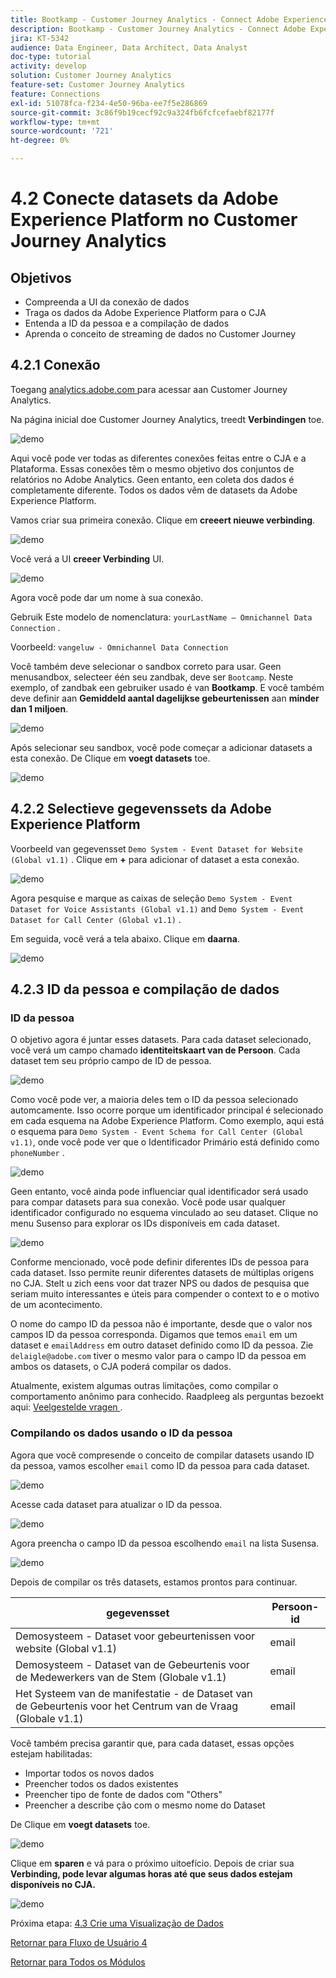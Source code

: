 ```yaml
---
title: Bootkamp - Customer Journey Analytics - Connect Adobe Experience Platform-gegevenssets in Customer Journey Analytics - Brazilië
description: Bootkamp - Customer Journey Analytics - Connect Adobe Experience Platform-gegevenssets in Customer Journey Analytics - Brazilië
jira: KT-5342
audience: Data Engineer, Data Architect, Data Analyst
doc-type: tutorial
activity: develop
solution: Customer Journey Analytics
feature-set: Customer Journey Analytics
feature: Connections
exl-id: 51078fca-f234-4e50-96ba-ee7f5e286869
source-git-commit: 3c86f9b19cecf92c9a324fb6fcfcefaebf82177f
workflow-type: tm+mt
source-wordcount: '721'
ht-degree: 0%

---
```


# 4.2 Conecte datasets da Adobe Experience Platform no Customer Journey Analytics

## Objetivos

- Compreenda a UI da conexão de dados
- Traga os dados da Adobe Experience Platform para o CJA
- Entenda a ID da pessoa e a compilação de dados
- Aprenda o conceito de streaming de dados no Customer Journey

## 4.2.1 Conexão

Toegang [ analytics.adobe.com ](https://analytics.adobe.com) para acessar aan Customer Journey Analytics.

Na página inicial doe Customer Journey Analytics, treedt **Verbindingen** toe.

![ demo ](./images/cja2.png)

Aqui você pode ver todas as diferentes conexões feitas entre o CJA e a Plataforma. Essas conexões têm o mesmo objetivo dos conjuntos de relatórios no Adobe Analytics. Geen entanto, een coleta dos dados é completamente diferente. Todos os dados vêm de datasets da Adobe Experience Platform.

Vamos criar sua primeira conexão. Clique em **creeert nieuwe verbinding**.

![ demo ](./images/cja4.png)

Você verá a UI **creeer Verbinding** UI.

![ demo ](./images/cja5.png)

Agora você pode dar um nome à sua conexão.

Gebruik Este modelo de nomenclatura: `yourLastName – Omnichannel Data Connection` .

Voorbeeld: `vangeluw - Omnichannel Data Connection`

Você também deve selecionar o sandbox correto para usar. Geen menusandbox, selecteer één seu zandbak, deve ser `Bootcamp`. Neste exemplo, of zandbak een gebruiker usado é van **Bootkamp**. E você também deve definir aan **Gemiddeld aantal dagelijkse gebeurtenissen** aan **minder dan 1 miljoen**.

![ demo ](./images/cjasb.png)

Após selecionar seu sandbox, você pode começar a adicionar datasets a esta conexão. De Clique em **voegt datasets** toe.

![ demo ](./images/cjasb1.png)

## 4.2.2 Selectieve gegevenssets da Adobe Experience Platform

Voorbeeld van gegevensset `Demo System - Event Dataset for Website (Global v1.1)` . Clique em **+** para adicionar of dataset a esta conexão.

![ demo ](./images/cja7.png)

Agora pesquise e marque as caixas de seleção `Demo System - Event Dataset for Voice Assistants (Global v1.1)` and `Demo System - Event Dataset for Call Center (Global v1.1)` .

Em seguida, você verá a tela abaixo. Clique em **daarna**.

![ demo ](./images/cja9.png)

## 4.2.3 ID da pessoa e compilação de dados

### ID da pessoa

O objetivo agora é juntar esses datasets. Para cada dataset selecionado, você verá um campo chamado **identiteitskaart van de Persoon**. Cada dataset tem seu próprio campo de ID de pessoa.

![ demo ](./images/cja11.png)

Como você pode ver, a maioria deles tem o ID da pessoa selecionado automcamente. Isso ocorre porque um identificador principal é selecionado em cada esquema na Adobe Experience Platform. Como exemplo, aqui está o esquema para `Demo System - Event Schema for Call Center (Global v1.1)`, onde você pode ver que o Identificador Primário está definido como `phoneNumber` .

![ demo ](./images/cja13.png)

Geen entanto, você ainda pode influenciar qual identificador será usado para compar datasets para sua conexão. Você pode usar qualquer identificador configurado no esquema vinculado ao seu dataset. Clique no menu Susenso para explorar os IDs disponíveis em cada dataset.

![ demo ](./images/cja14.png)

Conforme mencionado, você pode definir diferentes IDs de pessoa para cada dataset. Isso permite reunir diferentes datasets de múltiplas origens no CJA. Stelt u zich eens voor dat trazer NPS ou dados de pesquisa que seriam muito interessantes e úteis para compender o context to e o motivo de um acontecimento.

O nome do campo ID da pessoa não é importante, desde que o valor nos campos ID da pessoa corresponda. Digamos que temos `email` em um dataset e `emailAddress` em outro dataset definido como ID da pessoa. Zie `delaigle@adobe.com` tiver o mesmo valor para o campo ID da pessoa em ambos os datasets, o CJA poderá compilar os dados.

Atualmente, existem algumas outras limitações, como compilar o comportamento anônimo para conhecido. Raadpleeg als perguntas bezoekt aqui: [ Veelgestelde vragen ](https://experienceleague.adobe.com/docs/analytics-platform/using/cja-overview/cja-faq.html).


### Compilando os dados usando o ID da pessoa

Agora que você compresende o conceito de compilar datasets usando ID da pessoa, vamos escolher `email` como ID da pessoa para cada dataset.

![ demo ](./images/cja15.png)

Acesse cada dataset para atualizar o ID da pessoa.

![ demo ](./images/cja12a.png)

Agora preencha o campo ID da pessoa escolhendo `email` na lista Susensa.

![ demo ](./images/cja17.png)

Depois de compilar os três datasets, estamos prontos para continuar.

| gegevensset | Persoon-id |
| ----------------- |-------------| 
| Demosysteem - Dataset voor gebeurtenissen voor website (Global v1.1) | email |
| Demosysteem - Dataset van de Gebeurtenis voor de Medewerkers van de Stem (Globale v1.1) | email |
| Het Systeem van de manifestatie - de Dataset van de Gebeurtenis voor het Centrum van de Vraag (Globale v1.1) | email |

Você também precisa garantir que, para cada dataset, essas opções estejam habilitadas:

- Importar todos os novos dados
- Preencher todos os dados existentes
- Preencher tipo de fonte de dados com &quot;Others&quot;
- Preencher a describe ção com o mesmo nome do Dataset

De Clique em **voegt datasets** toe.

![ demo ](./images/cja16.png)

Clique em **sparen** e vá para o próximo uitoefício. Depois de criar sua **Verbinding, pode levar algumas horas até que seus dados estejam disponíveis no CJA.**

![ demo ](./images/cja20.png)

Próxima etapa: [ 4.3 Crie uma Visualização de Dados ](./ex3.md)

[Retornar para Fluxo de Usuário 4](./uc4.md)

[Retornar para Todos os Módulos](./../../overview.md)
